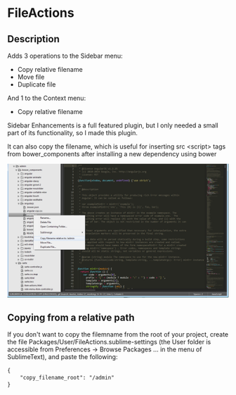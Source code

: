 # FileActions

## Description

Adds 3 operations to the Sidebar menu:
- Copy relative filename
- Move file
- Duplicate file

And 1 to the Context menu:
- Copy relative filename

Sidebar Enhancements is a full featured plugin, but I only needed a small part of its functionality, so I made this plugin.

It can also copy the filename, which is useful for inserting src &lt;script&gt; tags from bower_components after installing a new dependency using bower


![FileActions](FileActions.png)

## Copying from a relative path

If you don't want to copy the filemname from the root of your project, create the file Packages/User/FileActions.sublime-settings (the User folder is accessible from Preferences -> Browse Packages ... in the menu of SublimeText), and paste the following:

```
{
	"copy_filename_root": "/admin"
}
```
